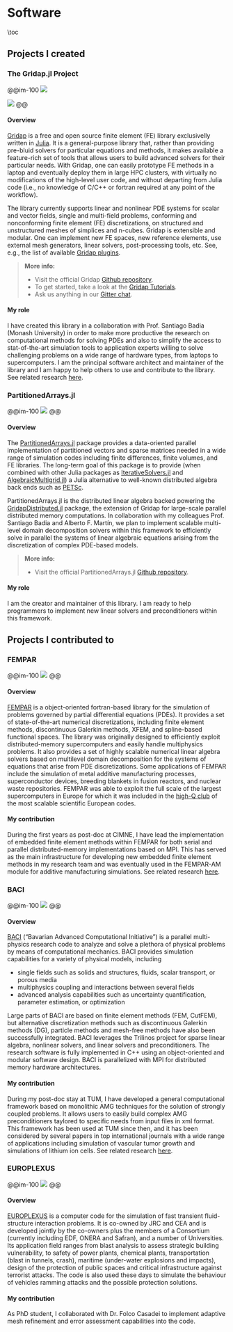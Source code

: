 # Software

\toc

## Projects I created

### The Gridap.jl Project

@@im-100
![](/assets/gridap-banner.png)

![](/assets/fig_gridap_intro.png)
@@

#### Overview
[Gridap](https://github.com/gridap/Gridap.jl) is a free and open source finite element (FE) library exclusivelly written in [Julia](https://julialang.org/). It is a general-purpose library that, rather than providing pre-bluid solvers for particular equations and methods, it makes available a feature-rich set of tools that allows users to build advanced solvers for their particular needs. With Gridap, one can easily prototype FE methods in a laptop and eventually deploy them in large HPC clusters, with virtually no modifications of the high-level user code, and without departing from Julia code (i.e., no knowledge of C/C++ or fortran required at any point of the workflow).

The library currently supports linear and nonlinear PDE systems for scalar and vector fields, single and multi-field problems, conforming and nonconforming finite element (FE) discretizations, on structured and unstructured meshes of simplices and n-cubes. Gridap is extensible and modular. One can implement new FE spaces, new reference elements, use external mesh generators, linear solvers, post-processing tools, etc. See, e.g., the list of available [Gridap plugins](https://github.com/gridap/Gridap.jl#plugins).

> **More info:**
> - Visit the official Gridap [Github repository](https://github.com/gridap/Gridap.jl).
> - To get started, take a look at the [Gridap Tutorials](https://gridap.github.io/Tutorials/stable/).
> - Ask us anything in our [Gitter chat](https://gitter.im/Gridap-jl/community).

#### My role

I have created this library in a collaboration with Prof. Santiago Badia (Monash University) in order to make more productive the research on computational methods for solving PDEs and also to simplify the access to stat-of-the-art simulation tools to application experts willing to solve challenging problems on a wide range of hardware types, from laptops to supercomputers. I am the principal software architect and maintainer of the library and I am happy to help others to use and contribute to the library. See related research [here](/research/#rl2_software_design_of_scientific_applications_and_open-source_projects).


### PartitionedArrays.jl

@@im-100
![](/assets/parrays-banner.png)
@@

#### Overview

The [PartitionedArrays.jl](https://github.com/fverdugo/PartitionedArrays.jl) package provides a data-oriented parallel implementation of partitioned vectors and sparse matrices needed in a wide range of simulation codes including finite differences, finite volumes, and FE libraries. The long-term goal of this package is to provide (when combined with other Julia packages as [IterativeSolvers.jl](https://github.com/JuliaLinearAlgebra/IterativeSolvers.jl) and [AlgebraicMultigrid.jl](https://github.com/JuliaLinearAlgebra/AlgebraicMultigrid.jl)) a Julia alternative to well-known distributed algebra back ends such as [PETSc](https://petsc.org/).

PartitionedArrays.jl is the distributed linear algebra backed powering the [GridapDistributed.jl](https://github.com/gridap/GridapDistributed.jl) package, the extension of Gridap for large-scale parallel distributed memory computations. In collaboration with my colleagues Prof. Santiago Badia and Alberto F. Martín, we plan to implement scalable multi-level domain decomposition solvers within this framework to efficiently solve in parallel the systems of linear algebraic equations arising from the discretization of complex PDE-based models.

> **More info:**
> - Visit the official PartitionedArrays.jl [Github repository](https://github.com/fverdugo/PartitionedArrays.jl).

#### My role

I am the creator and maintainer of this library. I am ready to help programmers to implement new
linear solvers and preconditioners within this framework.

## Projects I contributed to

### FEMPAR

@@im-100
[![](/assets/fempar.jpg)](https://github.com/fempar/fempar)
@@

#### Overview

[FEMPAR](https://github.com/fempar/fempar) is a object-oriented fortran-based library for the simulation of problems governed by partial differential equations (PDEs). It provides a set of state-of-the-art numerical discretizations, including finite element methods, discontinuous Galerkin methods, XFEM, and spline-based functional spaces. The library was originally designed to efficiently exploit distributed-memory supercomputers and easily handle multiphysics problems. It also provides a set of highly scalable numerical linear algebra solvers based on multilevel domain decomposition for the systems of equations that arise from PDE discretizations. Some applications of FEMPAR include the simulation of metal additive manufacturing processes, superconductor devices, breeding blankets in fusion reactors, and nuclear waste repositories. FEMPAR was able to exploit the full scale of the largest supercomputers in Europe for which it was included in the [high-Q club](https://www.fz-juelich.de/ias/jsc/EN/Expertise/High-Q-Club/FEMPAR/_node.html) of the most scalable scientific European codes.

#### My contribution

During the first years as post-doc at CIMNE, I have lead the implementation of embedded finite element methods within FEMPAR for both serial and parallel distributed-memory implementations based on MPI. This has served as the main infrastructure for developing new embedded finite element methods in my research team and was eventually used in the FEMPAR-AM module for additive manufacturing simulations. See related research [here](/research/#rl1_simplify_mesh_generation_in_large-scale_parallel_computations_via_embedded_fe_methods).

### BACI

@@im-100
[![](/assets/baci_wing.png)](https://www.epc.ed.tum.de/en/lnm/home-en/)
@@

#### Overview

[BACI](https://baci.pages.gitlab.lrz.de/website/) (“Bavarian Advanced Computational Initiative”) is a parallel multi-physics research code to analyze and solve a plethora of physical problems by means of computational mechanics. BACI provides simulation capabilities for a variety of physical models, including

- single fields such as solids and structures, fluids, scalar transport, or porous media
- multiphysics coupling and interactions between several fields
- advanced analysis capabilities such as uncertainty quantification, parameter estimation, or optimization

Large parts of BACI are based on finite element methods (FEM, CutFEM), but alternative discretization methods such as discontinuous Galerkin methods (DG), particle methods and mesh-free methods have also been successfully integrated. BACI leverages the Trilinos project for sparse linear algebra, nonlinear solvers, and linear solvers and preconditioners. The research software is fully implemented in C++ using an object-oriented and modular software design. BACI is parallelized with MPI for distributed memory hardware architectures.

#### My contribution

During my post-doc stay at TUM, I have developed a general computational framework based on monolithic AMG techniques for the solution of strongly coupled problems. It allows users to easily build complex AMG preconditioners taylored to specific needs from input files in xml format. This framework has been used at TUM since then, and it
has been considered by several papers in top international journals
with a wide range of
applications including simulation of vascular tumor growth and
simulations of lithium ion cells. See related research [here](/research/#post-doctoral_research_at_tum_2013-2015).

### EUROPLEXUS

@@im-100
[![](/assets/europlexus.png)](https://ec.europa.eu/jrc/en/scientific-tool/europlexus-simulation-software)
@@

#### Overview

[EUROPLEXUS](https://ec.europa.eu/jrc/en/scientific-tool/europlexus-simulation-software) is a computer code for the simulation of fast transient fluid-structure interaction problems. It is co-owned by JRC and CEA and is developed jointly by the co-owners plus the members of a Consortium (currently including EDF, ONERA and Safran), and a number of Universities. Its application field ranges from blast analysis to assess strategic building vulnerability, to safety of power plants, chemical plants, transportation (blast in tunnels, crash), maritime (under-water explosions and impacts), design of the protection of public spaces and critical infrastructure against terrorist attacks. The code is also used these days to simulate the behaviour of vehicles ramming attacks and the possible protection solutions.

#### My contribution

As PhD student, I collaborated with Dr. Folco Casadei to implement adaptive mesh refinement and error assessment capabilities into the code.


